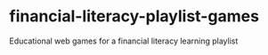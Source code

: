 # financial-literacy-playlist-games
Educational web games for a financial literacy learning playlist
